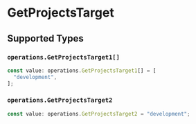 # GetProjectsTarget


## Supported Types

### `operations.GetProjectsTarget1[]`

```typescript
const value: operations.GetProjectsTarget1[] = [
  "development",
];
```

### `operations.GetProjectsTarget2`

```typescript
const value: operations.GetProjectsTarget2 = "development";
```

